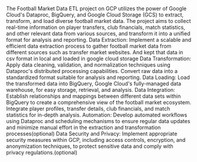 The Football Market Data ETL project on GCP utilizes the power of Google Cloud's Dataproc, BigQuery, and Google Cloud Storage (GCS) to extract, transform, and load diverse football market data. The project aims to collect real-time information on player transfers, club financials, match statistics, and other relevant data from various sources, and transform it into a unified format for analysis and reporting.
Data Extraction: Implement a scalable and efficient data extraction process to gather football market data from different sources such as transfer market websites. And kept that data in csv format in  local and loaded in google cloud storage
Data Transformation: Apply data cleaning, validation, and normalization techniques using Dataproc's distributed processing capabilities. Convert raw data into a standardized format suitable for analysis and reporting.
Data Loading: Load the transformed data into BigQuery, Google Cloud's fully-managed data warehouse, for easy storage, retrieval, and analysis.
Data Integration: Establish relationships and mappings between different data sets within BigQuery to create a comprehensive view of the football market ecosystem. Integrate player profiles, transfer details, club financials, and match statistics for in-depth analysis.
Automation: Develop automated workflows using Dataproc and scheduling mechanisms to ensure regular data updates and minimize manual effort in the extraction and transformation processes(optional)
Data Security and Privacy: Implement appropriate security measures within GCP, including access controls, encryption, and anonymization techniques, to protect sensitive data and comply with privacy regulations.(optional)
